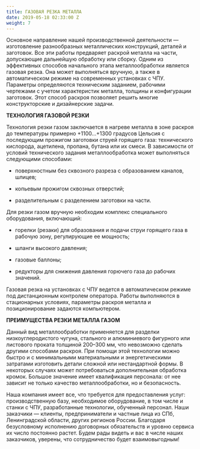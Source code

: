 ```yaml
---
title: ГАЗОВАЯ РЕЗКА МЕТАЛЛА
date: 2019-05-18 02:33:00 Z
weight: 7
---
```


Основное направление нашей производственной деятельности — изготовление разнообразных металлических конструкций, деталей и заготовок. Все эти работы предваряет раскрой металла на части, допускающие дальнейшую обработку или сборку. Одним из эффективных способов начального этапа металлообработки является газовая резка. Она может выполняться вручную, а также в автоматическом режиме на современных установках с ЧПУ. Параметры определяются техническим заданием, рабочими чертежами с учетом характеристик металла, толщины и конфигурации заготовок. Этот способ раскроя позволяет решить многие конструкторские и дизайнерские задачи.

**ТЕХНОЛОГИЯ ГАЗОВОЙ РЕЗКИ**

Технология резки газом заключается в нагреве металла в зоне раскроя до температуры примерно \+1100…\+1300 градусов Цельсия с последующим прожигом заготовки струей горящего газа: технического кислорода, ацетилена, пропана, бутана или их смеси. В зависимости от условий технического задания металлообработка может выполняться следующими способами:

* поверхностным без сквозного разреза с образованием каналов, шлицев;

* копьевым прожигом сквозных отверстий;

* разделительным с разделением заготовки на части.

Для резки газом вручную необходим комплекс специального оборудования, включающий:

* горелки (резаки) для образования и подачи струи горящего газа в рабочую зону, регулирующие ее мощность;

* шланги высокого давления;

* газовые баллоны;

* редукторы для снижения давления горючего газа до рабочих значений.

Газовая резка на установках с ЧПУ ведется в автоматическом режиме под дистанционным контролем оператора. Работы выполняются в стационарных условиях, параметры раскроя металла и позиционирование задаются компьютером.

**ПРЕИМУЩЕСТВА РЕЗКИ МЕТАЛЛА ГАЗОМ**

Данный вид металлообработки применяется для разделки низкоуглеродистого чугуна, стального и алюминиевого фигурного или листового проката толщиной 200–300 мм, что невозможно сделать другими способами раскроя. При помощи этой технологии можно быстро и с минимальными материальными и энергетическими затратами изготовить детали сложной или нестандартной формы. В некоторых случаях может потребоваться дополнительная обработка кромок. Большое значение имеет квалификация персонала: от нее зависит не только качество металлообработки, но и безопасность.

Наша компания имеет все, что требуется для предоставления услуг: производственную базу, необходимое оборудование, в том числе и станки с ЧПУ, разработанные технологии, обученный персонал. Наши заказчики — клиенты, предприниматели и частные лица из СПб, Ленинградской области, других регионов России. Благодаря безусловному исполнению договорных обязательств и уровню сервиса их число постоянно растет. Будем рады видеть и вас в числе наших заказчиков, уверены, что сотрудничество будет взаимовыгодным!